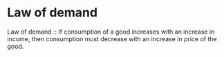# Law of demand
Law of demand :: If consumption of a good increases with an increase in income, then consumption must decrease with an increase in price of the good.